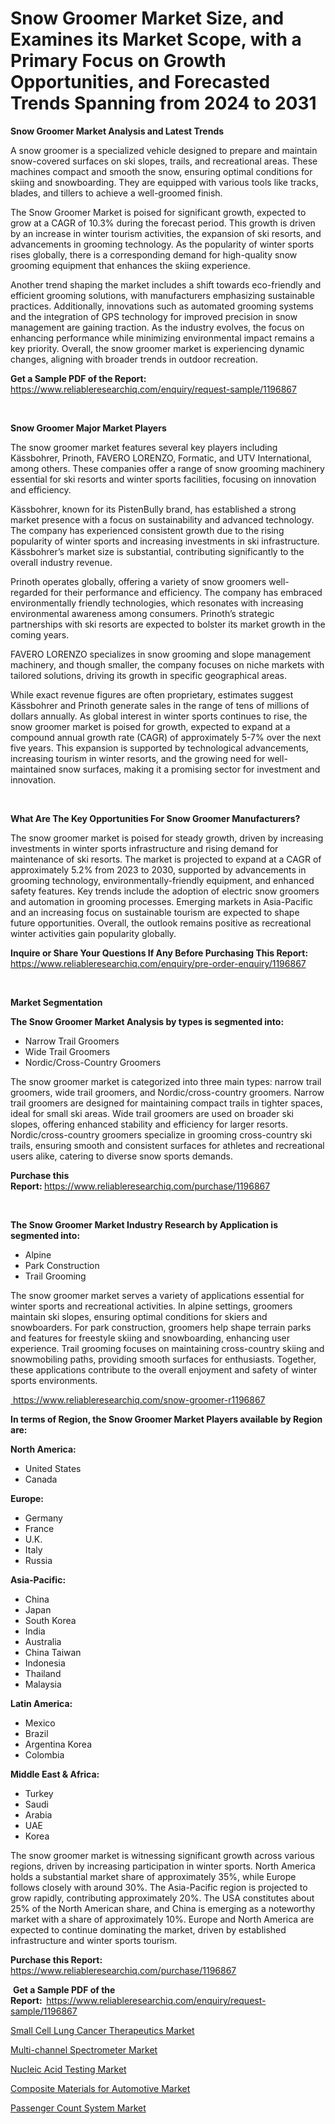 <p><h1>Snow Groomer Market Size, and Examines its Market Scope, with a Primary Focus on Growth Opportunities, and Forecasted Trends Spanning from 2024 to 2031</h1></p><p><strong>Snow Groomer Market Analysis and Latest Trends</strong></p>
<p><p>A snow groomer is a specialized vehicle designed to prepare and maintain snow-covered surfaces on ski slopes, trails, and recreational areas. These machines compact and smooth the snow, ensuring optimal conditions for skiing and snowboarding. They are equipped with various tools like tracks, blades, and tillers to achieve a well-groomed finish.</p><p>The Snow Groomer Market is poised for significant growth, expected to grow at a CAGR of 10.3% during the forecast period. This growth is driven by an increase in winter tourism activities, the expansion of ski resorts, and advancements in grooming technology. As the popularity of winter sports rises globally, there is a corresponding demand for high-quality snow grooming equipment that enhances the skiing experience.</p><p>Another trend shaping the market includes a shift towards eco-friendly and efficient grooming solutions, with manufacturers emphasizing sustainable practices. Additionally, innovations such as automated grooming systems and the integration of GPS technology for improved precision in snow management are gaining traction. As the industry evolves, the focus on enhancing performance while minimizing environmental impact remains a key priority. Overall, the snow groomer market is experiencing dynamic changes, aligning with broader trends in outdoor recreation.</p></p>
<p><strong>Get a Sample PDF of the Report:&nbsp;</strong> <a href="https://www.reliableresearchiq.com/enquiry/request-sample/1196867?utm_campaign=1088&utm_medium=2&utm_source=Github&utm_content=ia&utm_term=02112024&utm_id=snow-groomer">https://www.reliableresearchiq.com/enquiry/request-sample/1196867</a></p>
<p>&nbsp;</p>
<p><strong>Snow Groomer Major Market Players</strong></p>
<p><p>The snow groomer market features several key players including Kässbohrer, Prinoth, FAVERO LORENZO, Formatic, and UTV International, among others. These companies offer a range of snow grooming machinery essential for ski resorts and winter sports facilities, focusing on innovation and efficiency.</p><p>Kässbohrer, known for its PistenBully brand, has established a strong market presence with a focus on sustainability and advanced technology. The company has experienced consistent growth due to the rising popularity of winter sports and increasing investments in ski infrastructure. Kässbohrer’s market size is substantial, contributing significantly to the overall industry revenue.</p><p>Prinoth operates globally, offering a variety of snow groomers well-regarded for their performance and efficiency. The company has embraced environmentally friendly technologies, which resonates with increasing environmental awareness among consumers. Prinoth’s strategic partnerships with ski resorts are expected to bolster its market growth in the coming years.</p><p>FAVERO LORENZO specializes in snow grooming and slope management machinery, and though smaller, the company focuses on niche markets with tailored solutions, driving its growth in specific geographical areas.</p><p>While exact revenue figures are often proprietary, estimates suggest Kässbohrer and Prinoth generate sales in the range of tens of millions of dollars annually. As global interest in winter sports continues to rise, the snow groomer market is poised for growth, expected to expand at a compound annual growth rate (CAGR) of approximately 5-7% over the next five years. This expansion is supported by technological advancements, increasing tourism in winter resorts, and the growing need for well-maintained snow surfaces, making it a promising sector for investment and innovation.</p></p>
<p>&nbsp;</p>
<p><strong>What Are The Key Opportunities For Snow Groomer Manufacturers?</strong></p>
<p><p>The snow groomer market is poised for steady growth, driven by increasing investments in winter sports infrastructure and rising demand for maintenance of ski resorts. The market is projected to expand at a CAGR of approximately 5.2% from 2023 to 2030, supported by advancements in grooming technology, environmentally-friendly equipment, and enhanced safety features. Key trends include the adoption of electric snow groomers and automation in grooming processes. Emerging markets in Asia-Pacific and an increasing focus on sustainable tourism are expected to shape future opportunities. Overall, the outlook remains positive as recreational winter activities gain popularity globally.</p></p>
<p><strong>Inquire or Share Your Questions If Any Before Purchasing This Report:</strong> <a href="https://www.reliableresearchiq.com/enquiry/pre-order-enquiry/1196867?utm_campaign=1088&utm_medium=2&utm_source=Github&utm_content=ia&utm_term=02112024&utm_id=snow-groomer">https://www.reliableresearchiq.com/enquiry/pre-order-enquiry/1196867</a></p>
<p>&nbsp;</p>
<p><strong>Market Segmentation</strong></p>
<p><strong>The Snow Groomer Market Analysis by types is segmented into:</strong></p>
<p><ul><li>Narrow Trail Groomers</li><li>Wide Trail Groomers</li><li>Nordic/Cross-Country Groomers</li></ul></p>
<p><p>The snow groomer market is categorized into three main types: narrow trail groomers, wide trail groomers, and Nordic/cross-country groomers. Narrow trail groomers are designed for maintaining compact trails in tighter spaces, ideal for small ski areas. Wide trail groomers are used on broader ski slopes, offering enhanced stability and efficiency for larger resorts. Nordic/cross-country groomers specialize in grooming cross-country ski trails, ensuring smooth and consistent surfaces for athletes and recreational users alike, catering to diverse snow sports demands.</p></p>
<p><strong>Purchase this Report:&nbsp;</strong><a href="https://www.reliableresearchiq.com/purchase/1196867?utm_campaign=1088&utm_medium=2&utm_source=Github&utm_content=ia&utm_term=02112024&utm_id=snow-groomer">https://www.reliableresearchiq.com/purchase/1196867</a></p>
<p>&nbsp;</p>
<p><strong>The Snow Groomer Market Industry Research by Application is segmented into:</strong></p>
<p><ul><li>Alpine</li><li>Park Construction</li><li>Trail Grooming</li></ul></p>
<p><p>The snow groomer market serves a variety of applications essential for winter sports and recreational activities. In alpine settings, groomers maintain ski slopes, ensuring optimal conditions for skiers and snowboarders. For park construction, groomers help shape terrain parks and features for freestyle skiing and snowboarding, enhancing user experience. Trail grooming focuses on maintaining cross-country skiing and snowmobiling paths, providing smooth surfaces for enthusiasts. Together, these applications contribute to the overall enjoyment and safety of winter sports environments.</p></p>
<p><a href="https://www.reliableresearchiq.com/snow-groomer-r1196867?utm_campaign=1088&utm_medium=2&utm_source=Github&utm_content=ia&utm_term=02112024&utm_id=snow-groomer">&nbsp;https://www.reliableresearchiq.com/snow-groomer-r1196867</a></p>
<p><strong>In terms of Region, the Snow Groomer Market Players available by Region are:</strong></p>
<p>
    <p> <strong> North America: </strong>
        <ul>
            <li>United States</li>
            <li>Canada</li>
        </ul>
        </p> 
    <p> <strong> Europe: </strong>
        <ul>
            <li>Germany</li>
            <li>France</li>
            <li>U.K.</li>
            <li>Italy</li>
            <li>Russia</li>
        </ul>
        </p> 
    <p> <strong> Asia-Pacific: </strong>
        <ul>
            <li>China</li>
            <li>Japan</li>
            <li>South Korea</li>
            <li>India</li>
            <li>Australia</li>
            <li>China Taiwan</li>
            <li>Indonesia</li>
            <li>Thailand</li>
            <li>Malaysia</li>
        </ul>
        </p> 
    <p> <strong> Latin America: </strong>
        <ul>
            <li>Mexico</li>
            <li>Brazil</li>
            <li>Argentina Korea</li>
            <li>Colombia</li>
        </ul>
        </p> 
    <p> <strong> Middle East & Africa: </strong>
        <ul>
            <li>Turkey</li>
            <li>Saudi</li>
            <li>Arabia</li>
            <li>UAE</li>
            <li>Korea</li>
        </ul>
    </p>
    </p>
<p><p>The snow groomer market is witnessing significant growth across various regions, driven by increasing participation in winter sports. North America holds a substantial market share of approximately 35%, while Europe follows closely with around 30%. The Asia-Pacific region is projected to grow rapidly, contributing approximately 20%. The USA constitutes about 25% of the North American share, and China is emerging as a noteworthy market with a share of approximately 10%. Europe and North America are expected to continue dominating the market, driven by established infrastructure and winter sports tourism.</p></p>
<p><strong>Purchase this Report: </strong><a href="https://www.reliableresearchiq.com/purchase/1196867?utm_campaign=1088&utm_medium=2&utm_source=Github&utm_content=ia&utm_term=02112024&utm_id=snow-groomer">https://www.reliableresearchiq.com/purchase/1196867</a></p>
<p>&nbsp;<strong>Get a Sample PDF of the Report:&nbsp;&nbsp;</strong><a href="https://www.reliableresearchiq.com/enquiry/request-sample/1196867?utm_campaign=1088&utm_medium=2&utm_source=Github&utm_content=ia&utm_term=02112024&utm_id=snow-groomer">https://www.reliableresearchiq.com/enquiry/request-sample/1196867</a></p>
<p><strong></strong></p>
<p><p><a href="https://issuu.com/reportprime-2/docs/small-cell-lung-cancer-therapeutics_ce0cec00e23bbe?utm_campaign=1088&utm_medium=2&utm_source=Github&utm_content=ia&utm_term=02112024&utm_id=snow-groomer">Small Cell Lung Cancer Therapeutics Market</a></p><p><a href="https://www.linkedin.com/pulse/multi-channel-spectrometer-market-research-report-exploring-lajgc?utm_campaign=1088&utm_medium=2&utm_source=Github&utm_content=ia&utm_term=02112024&utm_id=snow-groomer">Multi-channel Spectrometer Market</a></p><p><a href="https://issuu.com/reportprime-2/docs/nucleic-acid-testing-market-size-20_b49f2549d08f0c?utm_campaign=1088&utm_medium=2&utm_source=Github&utm_content=ia&utm_term=02112024&utm_id=snow-groomer">Nucleic Acid Testing Market</a></p><p><a href="https://github.com/vitacbq/Market-Research-Report-List-1/blob/main/composite-materials-for-automotive-market.md?utm_campaign=1088&utm_medium=2&utm_source=Github&utm_content=ia&utm_term=02112024&utm_id=snow-groomer">Composite Materials for Automotive Market</a></p><p><a href="https://github.com/wydramppetrox/Market-Research-Report-List-1/blob/main/passenger-count-system-market.md?utm_campaign=1088&utm_medium=2&utm_source=Github&utm_content=ia&utm_term=02112024&utm_id=snow-groomer">Passenger Count System Market</a></p></p>